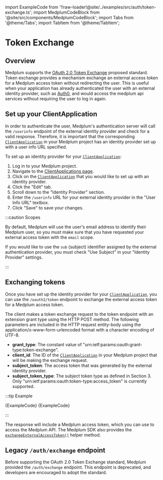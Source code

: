 import ExampleCode from '!!raw-loader!@site/../examples/src/auth/token-exchange.ts';
import MedplumCodeBlock from '@site/src/components/MedplumCodeBlock';
import Tabs from '@theme/Tabs';
import TabItem from '@theme/TabItem';

# Token Exchange

## Overview

Medplum supports the [OAuth 2.0 Token Exchange](https://datatracker.ietf.org/doc/html/rfc8693) proposed standard. Token exchange provides a mechanism exchange an external access token for a Medplum access token without redirecting the user. This is useful when your application has already authenticated the user with an external identity provider, such as [Auth0](https://auth0.com/), and would access the medplum api services without requiring the user to log in again.

## Set up your ClientApplication

In order to authenticate the user, Medplum's authentication server will call the `/userinfo` endpoint of the external identity provider and check for a valid response. Therefore, it is important that the corresponding [`ClientApplication`](https://app.medplum.com/ClientApplication) in your Medplum project has an identity provider set up with a user info URL specified.

To set up an identity provider for your [`ClientApplication`](https://app.medplum.com/ClientApplication):

1. Log in to your Medplum project.
1. Navigate to the [ClientApplications page](https://app.medplum.com/ClientApplication).
1. Click on the [`ClientApplication`](https://app.medplum.com/ClientApplication) that you would like to set up with an identity provider.
1. Click the "Edit" tab.
1. Scroll down to the "Identity Provider" section.
1. Enter the `/userinfo` URL for your external identity provider in the "User Info URL" textbox.
1. Click "Save" to save your changes.

:::caution Scopes

By default, Medplum will use the user's email address to identify their Medplum user, so you must make sure that you have requested your external access token with the `email` scope.

If you would like to use the `sub` (subject) identifier assigned by the external authentication provider, you must check "Use Subject" in your "Identity Provider" settings.

:::

## Exchanging tokens

Once you have set up the identity provider for your [`ClientApplication`](https://app.medplum.com/ClientApplication), you can use the `/oauth2/token` endpoint to exchange the external access token for a Medplum access token.

The client makes a token exchange request to the token endpoint with an extension grant type using the HTTP POST method. The following parameters are included in the HTTP request entity-body using the application/x-www-form-urlencoded format with a character encoding of UTF-8.

- **grant_type**: The constant value of "urn:ietf:params:oauth:grant-type:token-exchange".
- **client_id**: The ID of the [`ClientApplication`](https://app.medplum.com/ClientApplication) in your Medplum project that will be making the exchange request.
- **subject_token**: The access token that was generated by the external identity provider.
- **subject_token_type**: The subject token type as defined in Section 3. Only "urn:ietf:params:oauth:token-type:access_token" is currently supported.

:::tip Example

<Tabs groupId="language">
  <TabItem value="ts" label="TypeScript">
    <MedplumCodeBlock language="ts" selectBlocks="tokenExchange">
      {ExampleCode}
    </MedplumCodeBlock>
  </TabItem>
  <TabItem value="curl" label="cURL">
    <MedplumCodeBlock language="bash" selectBlocks="tokenExchangeCurl">
      {ExampleCode}
    </MedplumCodeBlock>
  </TabItem>
</Tabs>

:::

The response will include a Medplum access token, which you can use to access the Medplum API. The Medplum SDK also provides the [`exchangeExternalAccessToken()`](/docs/sdk/classes/MedplumClient#exchangeexternalaccesstoken) helper method.

## Legacy `/auth/exchange` endpoint

Before supporting the OAuth 2.0 Token Exchange standard, Medplum provided the `/auth/exchange` endpoint. This endpoint is deprecated, and developers are encouraged to adopt the standard.
